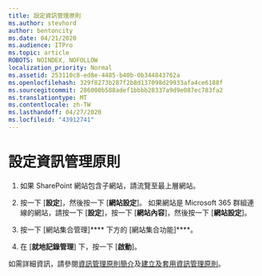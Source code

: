 ```yaml
---
title: 設定資訊管理原則
ms.author: stevhord
author: bentoncity
ms.date: 04/21/2020
ms.audience: ITPro
ms.topic: article
ROBOTS: NOINDEX, NOFOLLOW
localization_priority: Normal
ms.assetid: 253110c8-ed8e-4485-b40b-0b344843762a
ms.openlocfilehash: 329f8273b287f2b8d137098d29933afa4ce6188f
ms.sourcegitcommit: 286000b588adef1bbbb28337a9d9e087ec783fa2
ms.translationtype: MT
ms.contentlocale: zh-TW
ms.lasthandoff: 04/27/2020
ms.locfileid: "43912741"
---
```

# <a name="set-up-information-management-policies"></a>設定資訊管理原則

1. 如果 SharePoint 網站包含子網站，請流覽至最上層網站。
    
2. 按一下 [**設定**]，然後按一下 [**網站設定**]。 如果網站是 Microsoft 365 群組連線的網站，請按一下 [**設定**]，按一下 [**網站內容**]，然後按一下 [**網站設定**]。
    
3. 按一下 [網站集合管理]**** 下方的 [網站集合功能]****。
    
4. 在 [**就地記錄管理**] 下，按一下 [**啟動**]。
    
如需詳細資訊，請參閱[資訊管理原則簡介](https://go.microsoft.com/fwlink/?linkid=404239)及[建立及套用資訊管理原則](https://go.microsoft.com/fwlink/?linkid=2003916)。
  

